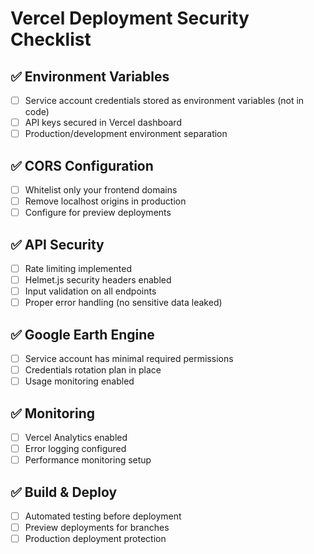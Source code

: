 # Vercel Deployment Security Checklist

## ✅ Environment Variables

- [ ] Service account credentials stored as environment variables (not in code)
- [ ] API keys secured in Vercel dashboard
- [ ] Production/development environment separation

## ✅ CORS Configuration

- [ ] Whitelist only your frontend domains
- [ ] Remove localhost origins in production
- [ ] Configure for preview deployments

## ✅ API Security

- [ ] Rate limiting implemented
- [ ] Helmet.js security headers enabled
- [ ] Input validation on all endpoints
- [ ] Proper error handling (no sensitive data leaked)

## ✅ Google Earth Engine

- [ ] Service account has minimal required permissions
- [ ] Credentials rotation plan in place
- [ ] Usage monitoring enabled

## ✅ Monitoring

- [ ] Vercel Analytics enabled
- [ ] Error logging configured
- [ ] Performance monitoring setup

## ✅ Build & Deploy

- [ ] Automated testing before deployment
- [ ] Preview deployments for branches
- [ ] Production deployment protection
